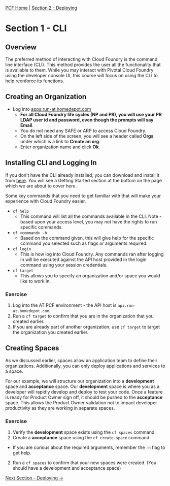 [PCF Home](README.md) | [Section 2 - Deploying](DeployingBasics.md)

# Section 1 - CLI

## Overview

The preferred method of interacting with Cloud Foundry is the command line interface (CLI).  This method provides the user all the functionality that is available to them.  While you may interact with Pivotal Cloud Foundry using the developer console UI, this course will focus on using the CLI to help reenforce its functions.

## Creating an Organization

* Log into [apps.run-at.homedepot.com](https://apps.run-at.homedepot.com)
  * **For all Cloud Foundry life cycles (NP and PR), you will use your PR LDAP user id and password, even though the prompts will say Email**.
  * You do not need any SAFE or ARP to access Cloud Foundry.
  * On the left side of the screen, you will see a header called **Orgs** under which is a link to **Create an org**.  
  * Enter organization name and click **Ok**.

## Installing CLI and Logging In

If you don't have the CLI already installed, you can download and install it from [here](https://apps.run-at.homedepot.com/tools). You will see a Getting Started section at the bottom on the page which we are about to cover here.

Some key commands that you need to get familiar with that will make your experience with Cloud Foundry easier.

* `cf help`
  * This command will list all the commands available in the CLI.  Note - based upon your access level, you may not have the rights to run specific commands.  
* `cf <command> -h`
  * Based on the command given, this will give help for the specific command you selected such as flags or arguments required.
* `cf login`
  * This is how log into Cloud Foundry.  Any commands ran after logging in will be executed against the API host provided in the login command using your session credentials.
* `cf target`
  * This allows you to specify an organization and/or space you would like to work in.  

### Exercise
1. Log into the AT PCF environment - the API host is `api.run-at.homedepot.com`.
2. Run a `cf target` to confirm that you are in the organization that you created earlier.  
  1. If you are already part of another organization, use `cf target` to target the organization you created earlier.

## Creating Spaces

As we discussed earlier, spaces allow an application team to define their organizations.  Additionally, you can only deploy applications and services to a space.

For our example, we will structure our organization into a **development** space and **acceptance** space.  Our **development** space is where you as a developer will rapidly develop and deploy to test your code.  Once a feature is ready for Product Owner sign off, it should be pushed to the **acceptance** space.  This allows the Product Owner validation not to impact developer productivity as they are working in separate spaces.

### Exercise

1. Verify the **development** space exists using the `cf spaces` command.
2. Create a **acceptance** space using the `cf create-space` command.
  * If you are curious about the required arguments, remember the `-h` flag to get help.
2. Run a `cf spaces` to confirm that your new spaces were created. (You should have a development and acceptance space)

[Next Section - Deploying ->](DeployingBasics.md)
